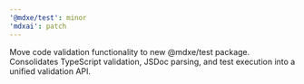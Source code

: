 ```yaml
---
'@mdxe/test': minor
'mdxai': patch
---
```


Move code validation functionality to new @mdxe/test package. Consolidates TypeScript validation, JSDoc parsing, and test execution into a unified validation API.
